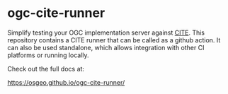 # ogc-cite-runner

Simplify testing your OGC implementation server against [CITE](https://github.com/opengeospatial/cite/wiki). This
repository contains a CITE runner that can be called as a github action. It can also be used standalone, which allows
integration with other CI platforms or running locally.

Check out the full docs at:

https://osgeo.github.io/ogc-cite-runner/
